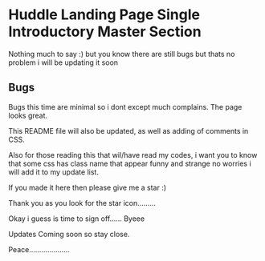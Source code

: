 # Huddle Landing Page Single Introductory Master Section

Nothing much to say :) but you know there are still bugs 
but thats no problem i will be updating it soon

## Bugs
Bugs this time are minimal so i dont except much complains. The page looks great.

This README file will also be updated, as well as adding of comments in CSS.

Also for those reading this that wil/have read my codes, i want you to know that  some css has class name that appear funny and strange no worries i will add it to 
my update list.

If you made it here then please give me a star :) 

Thank you as you look for the star icon.........


Okay i guess is time to sign off...... Byeee 

Updates Coming soon so stay close.

Peace....................
